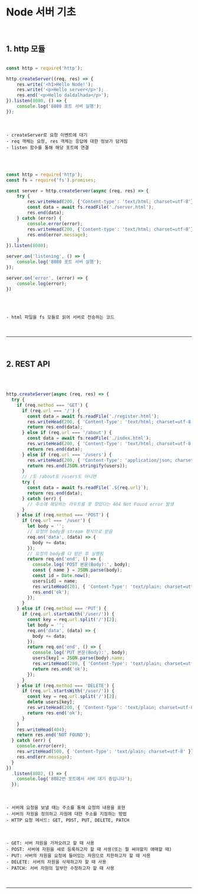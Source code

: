 # Node 서버 기초
<br>

## 1. http 모듈

```javascript

const http = require('http');

http.createServer((req, res) => {
    res.write('<h1>Hello Node!');
    res.write('<p>Hello server</p>');
    res.end('<p>Hello daldalhada</p>');
}).listen(8080, () => {
    console.log('8080 포트 서버 실행');
});

```

<br>

    - createServer로 요청 이벤트에 대기
    - req 객체는 요청, res 객체는 응답에 대한 정보가 담겨짐
    - listen 함수를 통해 해당 포트에 연결

<br>

```javascript

const http = require('http');
const fs = require('fs').promises;

const server = http.createServer(async (req, res) => {
    try {
        res.writeHead(200, {'Content-type': 'text/html; charset=utf-8'});
        const data = await fs.readFile('./server.html');
        res.end(data);
    } catch (error) {
        console.error(error);
        res.writeHead(200, {'Content-type': 'text/html; charset=utf-8'});
        res.end(error.message);
    }
}).listen(8080);

server.on('listening', () => {
    console.log('8080 포트 서버 실행');
});

server.on('error', (error) => {
    console.log(error);
})



```

<br>

    - html 파일을 fs 모듈로 읽어 서버로 전송하는 코드 

<br>


***

<br>

## 2. REST API 

<br>


```javascript

http.createServer(async (req, res) => {
  try {
    if (req.method === 'GET') {
      if (req.url === '/') {
        const data = await fs.readFile('./register.html');
        res.writeHead(200, { 'Content-Type': 'text/html; charset=utf-8' });
        return res.end(data);
      } else if (req.url === '/about') {
        const data = await fs.readFile('./index.html');
        res.writeHead(200, { 'Content-Type': 'text/html; charset=utf-8' });
        return res.end(data);
      } else if (req.url === '/users') {
        res.writeHead(200, { 'Content-Type': 'application/json; charset=utf-8' });
        return res.end(JSON.stringify(users));
      }
      // /도 /about도 /users도 아니면
      try {
        const data = await fs.readFile(`.${req.url}`);
        return res.end(data);
      } catch (err) {
        // 주소에 해당하는 라우트를 못 찾았다는 404 Not Found error 발생
      }
    } else if (req.method === 'POST') {
      if (req.url === '/user') {
        let body = '';
        // 요청의 body를 stream 형식으로 받음
        req.on('data', (data) => {
          body += data;
        });
        // 요청의 body를 다 받은 후 실행됨
        return req.on('end', () => {
          console.log('POST 본문(Body):', body);
          const { name } = JSON.parse(body);
          const id = Date.now();
          users[id] = name;
          res.writeHead(201, { 'Content-Type': 'text/plain; charset=utf-8' });
          res.end('ok');
        });
      }
    } else if (req.method === 'PUT') {
      if (req.url.startsWith('/user/')) {
        const key = req.url.split('/')[2];
        let body = '';
        req.on('data', (data) => {
          body += data;
        });
        return req.on('end', () => {
          console.log('PUT 본문(Body):', body);
          users[key] = JSON.parse(body).name;
          res.writeHead(200, { 'Content-Type': 'text/plain; charset=utf-8' });
          return res.end('ok');
        });
      }
    } else if (req.method === 'DELETE') {
      if (req.url.startsWith('/user/')) {
        const key = req.url.split('/')[2];
        delete users[key];
        res.writeHead(200, { 'Content-Type': 'text/plain; charset=utf-8' });
        return res.end('ok');
      }
    }
    res.writeHead(404);
    return res.end('NOT FOUND');
  } catch (err) {
    console.error(err);
    res.writeHead(500, { 'Content-Type': 'text/plain; charset=utf-8' });
    res.end(err.message);
  }
})
  .listen(8082, () => {
    console.log('8082번 포트에서 서버 대기 중입니다');
  });

```

<br>

    - 서버에 요청을 보낼 때는 주소를 통해 요청의 내용을 표현
    - 서버의 자원을 정의하고 자원에 대한 주소를 지정하는 방법
    - HTTP 요청 메서드: GET, POST, PUT, DELETE, PATCH

<br>

    - GET: 서버 자원을 가져오려고 할 때 사용
    - POST: 서버에 자원을 새로 등록하고자 할 때 사용(또는 뭘 써야할지 애매할 때)
    - PUT: 서버의 자원을 요청에 들어있는 자원으로 치한하고자 할 때 사용
    - DELETE: 서버의 자원을 삭제하고자 할 때 사용
    - PATCH: 서버 자원의 일부만 수정하고자 할 때 사용
  
<br>

***

<br>

